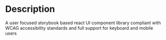 # Description
A user focused storybook based react UI component library compliant with WCAG accessibility standards and full support for keyboard and mobile users